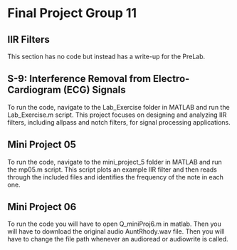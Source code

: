 # Final Project Group 11

## IIR Filters
This section has no code but instead has a write-up for the PreLab.
## S-9: Interference Removal from Electro-Cardiogram (ECG) Signals
To run the code, navigate to the Lab_Exercise folder in MATLAB and run the Lab_Exercise.m script. This project focuses on designing and analyzing IIR filters, including allpass and notch filters, for signal processing applications.

## Mini Project 05
To run the code, navigate to the mini_project_5 folder in MATLAB and run the mp05.m script. This script plots an example IIR filter and then reads through the included files and identifies the frequency of the note in each one.
## Mini Project 06
To run the code you will have to open Q_miniProj6.m in matlab. Then you will have to download the original audio AuntRhody.wav file. Then you will have to change the file path whenever an audioread or audiowrite is called. 
